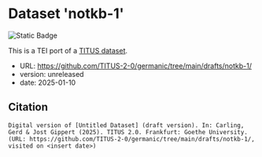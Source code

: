 # Dataset 'notkb-1'

![Static Badge](https://img.shields.io/badge/TEI_validation-failing-red)

This is a TEI port of a [TITUS dataset](http://titus.uni-frankfurt.de/texte/etcs/germ/ahd/notkbcon/notkb.htm).

* URL: https://github.com/TITUS-2-0/germanic/tree/main/drafts/notkb-1/
* version: unreleased
* date: 2025-01-10

## Citation
```
Digital version of [Untitled Dataset] (draft version). In: Carling, Gerd & Jost Gippert (2025). TITUS 2.0. Frankfurt: Goethe University. (URL: https://github.com/TITUS-2-0/germanic/tree/main/drafts/notkb-1/, visited on <insert date>)
```
